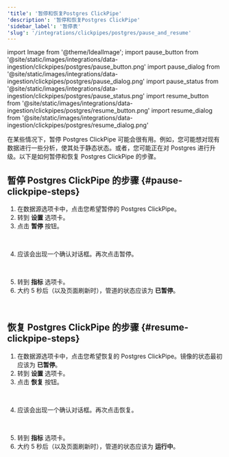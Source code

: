 ```yaml
---
'title': '暂停和恢复Postgres ClickPipe'
'description': '暂停和恢复Postgres ClickPipe'
'sidebar_label': '暂停表'
'slug': '/integrations/clickpipes/postgres/pause_and_resume'
---
```


import Image from '@theme/IdealImage';
import pause_button from '@site/static/images/integrations/data-ingestion/clickpipes/postgres/pause_button.png'
import pause_dialog from '@site/static/images/integrations/data-ingestion/clickpipes/postgres/pause_dialog.png'
import pause_status from '@site/static/images/integrations/data-ingestion/clickpipes/postgres/pause_status.png'
import resume_button from '@site/static/images/integrations/data-ingestion/clickpipes/postgres/resume_button.png'
import resume_dialog from '@site/static/images/integrations/data-ingestion/clickpipes/postgres/resume_dialog.png'

在某些情况下，暂停 Postgres ClickPipe 可能会很有用。例如，您可能想对现有数据进行一些分析，使其处于静态状态。或者，您可能正在对 Postgres 进行升级。以下是如何暂停和恢复 Postgres ClickPipe 的步骤。

## 暂停 Postgres ClickPipe 的步骤 {#pause-clickpipe-steps}

1. 在数据源选项卡中，点击您希望暂停的 Postgres ClickPipe。
2. 转到 **设置** 选项卡。
3. 点击 **暂停** 按钮。
<br/>

<Image img={pause_button} border size="md"/>

4. 应该会出现一个确认对话框。再次点击暂停。
<br/>

<Image img={pause_dialog} border size="md"/>

5. 转到 **指标** 选项卡。
6. 大约 5 秒后（以及页面刷新时），管道的状态应该为 **已暂停**。
<br/>

<Image img={pause_status} border size="md"/>

## 恢复 Postgres ClickPipe 的步骤 {#resume-clickpipe-steps}
1. 在数据源选项卡中，点击您希望恢复的 Postgres ClickPipe。镜像的状态最初应该为 **已暂停**。
2. 转到 **设置** 选项卡。
3. 点击 **恢复** 按钮。
<br/>

<Image img={resume_button} border size="md"/>

4. 应该会出现一个确认对话框。再次点击恢复。
<br/>

<Image img={resume_dialog} border size="md"/>

5. 转到 **指标** 选项卡。
6. 大约 5 秒后（以及页面刷新时），管道的状态应该为 **运行中**。
